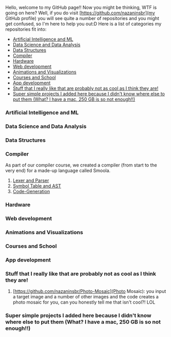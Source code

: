 Hello, welcome to my GitHub page!! Now you might be thinking, WTF is going on here? Well, if you do visit [https://github.com/nazaninsbr](my GitHub profile) you will see quite a number of repositories and you might get confused, so I'm here to help you out:D
Here is a list of categories my repositories fit into:
* [Artificial Intelligence and ML](#ai)
* [Data Science and Data Analysis](#ds)
* [Data Structures](#data)
* [Compiler](#compiler)
* [Hardware](#hardware)
* [Web development](#web)
* [Animations and Visualizations](#animation)
* [Courses and School](#course)
* [App development](#app)
* [Stuff that I really like that are probably not as cool as I think they are!](#cool)
* [Super simple projects I added here because I didn't know where else to put them (What? I have a mac, 250 GB is so not enough!!)](#simple)

<h3 id="ai">Artificial Intelligence and ML</h3>
<h3 id="ds">Data Science and Data Analysis</h3>
<h3 id="data">Data Structures</h3>
<h3 id="compiler">Compiler</h3>

As part of our compiler course, we created a compiler (from start to the very end) for a made-up language called Smoola. 

<ol>
  <li><a href="https://github.com/nazaninsbr/Lexer-and-Parser">Lexer and Parser</a></li>
  <li><a href="https://github.com/nazaninsbr/Symbol-Table-and-AST">Symbol Table and AST</a></li>
  <li><a href="https://github.com/nazaninsbr/Code-Generation">Code-Generation</a></li>
</ol>
<h3 id="hardware">Hardware</h3>
<h3 id="web">Web development</h3>
<h3 id="animation">Animations and Visualizations</h3>
<h3 id="course">Courses and School</h3>
<h3 id="app">App development</h3>
<h3 id="cool">Stuff that I really like that are probably not as cool as I think they are!</h3>

1. [https://github.com/nazaninsbr/Photo-Mosaic](Photo Mosaic): you input a target image and a number of other images and the code creates a photo mosaic for you, can you honestly tell me that isn't cool?! LOL

<h3 id="simple">Super simple projects I added here because I didn't know where else to put them (What? I have a mac, 250 GB is so not enough!!)</h3>
